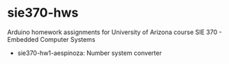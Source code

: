 # sie370-hws
Arduino homework assignments for University of Arizona course SIE 370 - Embedded Computer Systems
- sie370-hw1-aespinoza: Number system converter
